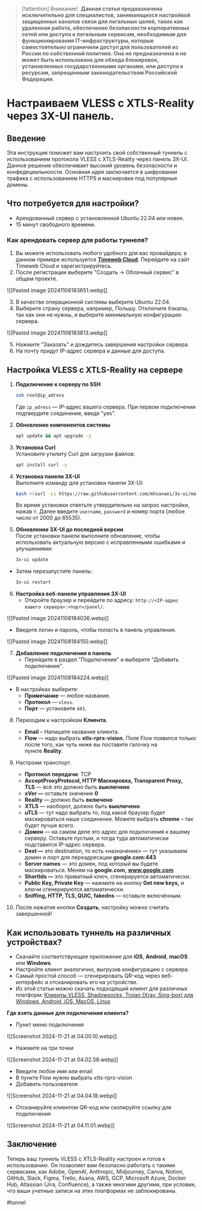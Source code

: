 > [!attention] Внимание! 
> **Данная статья предназначена исключительно для специалистов, занимающихся настройкой защищенных каналов связи для легальных целей, таких как удаленная работа, обеспечение безопасности корпоративных сетей или доступа к легальным сервисам, необходимым для функционирования IT-инфраструктуры, которые самостоятельно ограничили доступ для пользователей из России по собственной политике. Она не предназначена и не может быть использована для обхода блокировок, установленных государственными органами, или доступа к ресурсам, запрещенным законодательством Российской Федерации.**

# Настраиваем VLESS с XTLS-Reality через 3X-UI панель.

## Введение

Эта инструкция поможет вам настроить свой собственный туннель с использованием протокола VLESS с XTLS-Reality через панель 3X-UI. Данное решение обеспечивает высокий уровень безопасности и конфедециальноости. Основная идея заключается в шифровании трафика с использованием HTTPS и маскировке под популярные домены.

## Что потребуется для настройки?

- Арендованный сервер с установленной Ubuntu 22.04 или новее.
- 15 минут свободного времени.

### Как арендовать сервер для работы туннеля?

1. Вы можете использовать любого удобного для вас провайдера; в данном примере используется [**Timeweb Cloud**](https://timeweb.cloud/). Перейдите на сайт Timeweb Cloud и зарегистрируйтесь.
2. После регистрации выберите "Создать -> Облачный сервис" в общем проекте.

![[Pasted image 20241108183651.webp]]

3. В качестве операционной системы выберите Ubuntu 22.04.
4. Выберите страну сервера, например, Польшу. Отключите бэкапы, так как они не нужны, и выберите минимальную конфигурацию сервера.

![[Pasted image 20241108183813.webp]]

5. Нажмите "Заказать" и дождитесь завершения настройки сервера.
6. На почту придут IP-адрес сервера и данные для доступа.

## Настройка VLESS с XTLS-Reality на сервере

1. **Подключение к серверу по SSH**  
   ```sh
   ssh root@ip_adress
   ```
   Где `ip_adress` — IP-адрес вашего сервера. При первом подключении подтвердите соединение, введя "yes".

2. **Обновление компонентов системы**  
   ```sh
   apt update && apt upgrade -y
   ```

3. **Установка Curl**  
   Установите утилиту Curl для загрузки файлов:  
   ```sh
   apt install curl -y
   ```

4. **Установка панели 3X-UI**  
   Выполните команду для установки панели 3X-UI:  
   ```sh
   bash <(curl -Ls https://raw.githubusercontent.com/mhsanaei/3x-ui/master/install.sh)
   ```
   Во время установки ответьте утвердительно на запрос настройки, нажав `Y`. 
   Далее введите `username`, `password` и номер порта (любое число от 2000 до 65535).

5. **Обновление 3X-UI до последней версии**  
После установки панели выполните обновление, чтобы использовать актуальную версию с исправленными ошибками и улучшениями:

   ```sh
   3x-ui update
   ```

- Затем перезапустите панель:

   ```sh
   3x-ui restart
   ```

6. **Настройка веб-панели управления 3X-UI**  
   - Откройте браузер и перейдите по адресу: `http://<IP-адрес вашего сервера>:<порт>/panel/`.

![[Pasted image 20241108184036.webp]]

   - Введите логин и пароль, чтобы попасть в панель управления.

![[Pasted image 20241108184150.webp]]

7. **Добавление подключения в панель**  
   - Перейдите в раздел "Подключения" и выберите "Добавить подключение".

  ![[Pasted image 20241108184224.webp]]

   - В настройках выберите:  
     - **Примечание** — любое название.
     - **Протокол** — `vless`.
     - **Порт** — установите `443`.

8. Переходим к настройкам **Клиента**.

	- **Email** – Напишите название клиента.
	- **Flow** — надо выбрать **xtls-rprx-vision.** Поле Flow появится только после того, как чуть ниже вы поставите галочку на пункте **Reality**.

9. Настроим транспорт.

	- **Протокол** **передачи**: TCP
	- **AcceptProxyProtocol, HTTP Маскировка, Transparent Proxy, TLS** — всё это должно быть **выключено**
	- **xVer —** оставьте значение **0**
	- **Reality** — должно быть **включено**
	- **XTLS** — наоборот, должно быть **выключено**.
	- **uTLS** — тут надо выбрать то, под какой браузер будет маскироваться наше соединение. Можете выбрать **chrome** – так будет лучше всего.
	- **Домен** — на самом деле это адрес для подключения к вашему серверу. Оставьте пустым, и тогда туда автоматически подставится IP-адрес сервера.
	- **Dest —** это destination, то есть «назначение» — тут указываем домен и порт для переадресации **google.com:443**
	- **Server names** — это домен, под который вы будете маскироваться. Меням на **google.com,** **www.google.com**
	- **ShortIds —** это приватный ключ, сгенерируется автоматически.
	- **Public Key, Private Key** — нажмите на кнопку **Get new keys,** и ключи сгенерируются автоматически.
	- **Sniffing, HTTP, TLS, QUIC, fakedns** — оставьте включённым.

10. После нажатия кнопки **Создать**, настройку можно считать завершенной!

## Как использовать туннель на различных устройствах?

- Скачайте соответствующее приложение для **iOS**, **Android**, **macOS** или **Windows**.
- Настройте клиент аналогично, выгрузив конфигурацию с сервера.
- Самый простой способ — сгенерировать QR-код через веб-интерфейс и отсканировать его на устройстве.
- Из этой статьи можно скачать подходящий клиент для различных платформ: [Клиенты VLESS, Shadowsocks, Trojan (Xray, Sing-box) для Windows, Android, iOS, MacOS, Linux](https://itdog.info/klienty-vless-shadowsocks-trojan-xray-sing-box-dlya-windows-android-ios-macos-linux/#v2rayng)

**Где взять данные для подключения клиента?**

- Пункт меню подключения

![[Screenshot 2024-11-21 at 04.00.10.webp]]

- Нажмите на три точки

![[Screenshot 2024-11-21 at 04.02.58.webp]]

- Введите любое имя или email
- В пункте Flow нужно выбрать xtls-rprx-vision
- Добавить пользователя

![[Screenshot 2024-11-21 at 04.04.18.webp]]

- Отсканируйте клиентом QR-код или скопируйте ссылку для подключения

![[Screenshot 2024-11-21 at 04.11.01.webp]]

## Заключение

Теперь ваш туннель VLESS с XTLS-Reality настроен и готов к использованию. Он позволяет вам безопасно работать с такими сервисами, как Adobe, OpenAI, Anthropic, Midjourney, Canva, Notion, GitHub, Slack, Figma, Trello, Asana, AWS, GCP, Microsoft Azure, Docker Hub, Atlassian (Jira, Confluence), а также многими другими, при условии, что ваши учетные записи на этих платформах не заблокированы.

#tunnel 